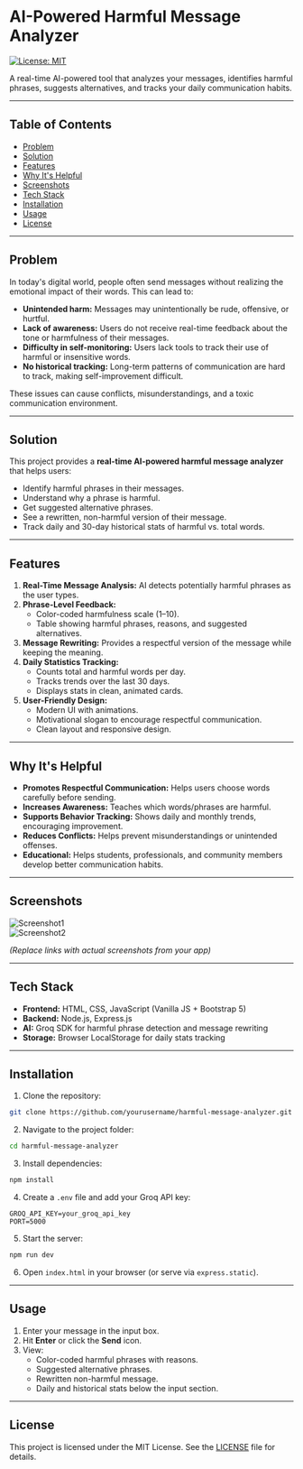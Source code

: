 # AI-Powered Harmful Message Analyzer

[![License: MIT](https://img.shields.io/badge/License-MIT-yellow.svg)](LICENSE)

A real-time AI-powered tool that analyzes your messages, identifies harmful phrases, suggests alternatives, and tracks your daily communication habits.

---

## Table of Contents
- [Problem](#problem)
- [Solution](#solution)
- [Features](#features)
- [Why It's Helpful](#why-its-helpful)
- [Screenshots](#screenshots)
- [Tech Stack](#tech-stack)
- [Installation](#installation)
- [Usage](#usage)
- [License](#license)

---

## Problem

In today's digital world, people often send messages without realizing the emotional impact of their words. This can lead to:

- **Unintended harm:** Messages may unintentionally be rude, offensive, or hurtful.
- **Lack of awareness:** Users do not receive real-time feedback about the tone or harmfulness of their messages.
- **Difficulty in self-monitoring:** Users lack tools to track their use of harmful or insensitive words.
- **No historical tracking:** Long-term patterns of communication are hard to track, making self-improvement difficult.

These issues can cause conflicts, misunderstandings, and a toxic communication environment.

---

## Solution

This project provides a **real-time AI-powered harmful message analyzer** that helps users:

- Identify harmful phrases in their messages.
- Understand why a phrase is harmful.
- Get suggested alternative phrases.
- See a rewritten, non-harmful version of their message.
- Track daily and 30-day historical stats of harmful vs. total words.

---

## Features

1. **Real-Time Message Analysis:** AI detects potentially harmful phrases as the user types.
2. **Phrase-Level Feedback:**
   - Color-coded harmfulness scale (1–10).
   - Table showing harmful phrases, reasons, and suggested alternatives.
3. **Message Rewriting:** Provides a respectful version of the message while keeping the meaning.
4. **Daily Statistics Tracking:**
   - Counts total and harmful words per day.
   - Tracks trends over the last 30 days.
   - Displays stats in clean, animated cards.
5. **User-Friendly Design:**
   - Modern UI with animations.
   - Motivational slogan to encourage respectful communication.
   - Clean layout and responsive design.

---

## Why It's Helpful

- **Promotes Respectful Communication:** Helps users choose words carefully before sending.
- **Increases Awareness:** Teaches which words/phrases are harmful.
- **Supports Behavior Tracking:** Shows daily and monthly trends, encouraging improvement.
- **Reduces Conflicts:** Helps prevent misunderstandings or unintended offenses.
- **Educational:** Helps students, professionals, and community members develop better communication habits.

---

## Screenshots

![Screenshot1](link-to-your-screenshot1.png)  
![Screenshot2](link-to-your-screenshot2.png)

*(Replace links with actual screenshots from your app)*

---

## Tech Stack

- **Frontend:** HTML, CSS, JavaScript (Vanilla JS + Bootstrap 5)  
- **Backend:** Node.js, Express.js  
- **AI:** Groq SDK for harmful phrase detection and message rewriting  
- **Storage:** Browser LocalStorage for daily stats tracking

---

## Installation

1. Clone the repository:
```bash
git clone https://github.com/yourusername/harmful-message-analyzer.git
```

2. Navigate to the project folder:
```bash
cd harmful-message-analyzer
```

3. Install dependencies:
```bash
npm install
```

4. Create a `.env` file and add your Groq API key:
```env
GROQ_API_KEY=your_groq_api_key
PORT=5000
```

5. Start the server:
```bash
npm run dev
```

6. Open `index.html` in your browser (or serve via `express.static`).

---

## Usage

1. Enter your message in the input box.
2. Hit **Enter** or click the **Send** icon.
3. View:
   - Color-coded harmful phrases with reasons.
   - Suggested alternative phrases.
   - Rewritten non-harmful message.
   - Daily and historical stats below the input section.

---

## License

This project is licensed under the MIT License. See the [LICENSE](LICENSE) file for details.